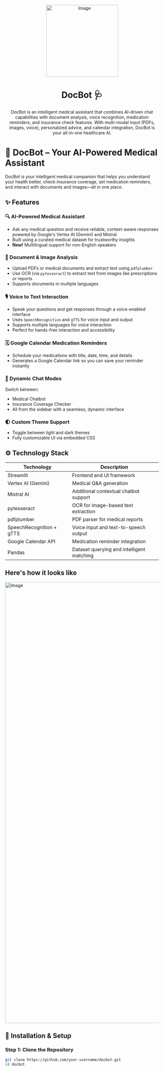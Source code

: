 <p align="center"> <img width="235" alt="Image" src="https://github.com/user-attachments/assets/269a92fb-e93a-49d5-9a56-7a019345cf96" /></p> <h1 align="center">DocBot 🩺</h1> <p align="center"> DocBot is an intelligent medical assistant that combines AI-driven chat capabilities with document analysis, voice recognition, medication reminders, and insurance check features. With multi-modal input (PDFs, images, voice), personalized advice, and calendar integration, DocBot is your all-in-one healthcare AI. </p>



# 🧠 DocBot – Your AI-Powered Medical Assistant

DocBot is your intelligent medical companion that helps you understand your health better, check insurance coverage, set medication reminders, and interact with documents and images—all in one place.

## ✨ Features

### 🔍 AI-Powered Medical Assistant
- Ask any medical question and receive reliable, context-aware responses powered by Google's Vertex AI (Gemini) and Mistral
- Built using a curated medical dataset for trustworthy insights
- **New!** Multilingual support for non-English speakers

### 📄 Document & Image Analysis
- Upload PDFs or medical documents and extract text using `pdfplumber`
- Use OCR (via `pytesseract`) to extract text from images like prescriptions or reports
- Supports documents in multiple languages

### 🎙️ Voice to Text Interaction
- Speak your questions and get responses through a voice-enabled interface
- Uses `SpeechRecognition` and `gTTS` for voice input and output
- Supports multiple languages for voice interaction
- Perfect for hands-free interaction and accessibility

### 🗓️ Google Calendar Medication Reminders
- Schedule your medications with title, date, time, and details
- Generates a Google Calendar link so you can save your reminder instantly

### 💬 Dynamic Chat Modes
Switch between:
- Medical Chatbot
- Insurance Coverage Checker
- All from the sidebar with a seamless, dynamic interface

### 🌓 Custom Theme Support
- Toggle between light and dark themes
- Fully customizable UI via embedded CSS

## ⚙️ Technology Stack

| Technology | Description |
|------------|-------------|
| Streamlit | Frontend and UI framework |
| Vertex AI (Gemini) | Medical Q&A generation |
| Mistral AI | Additional contextual chatbot support |
| pytesseract | OCR for image-based text extraction |
| pdfplumber | PDF parser for medical reports |
| SpeechRecognition + gTTS | Voice input and text-to-speech output |
| Google Calendar API | Medication reminder integration |
| Pandas | Dataset querying and intelligent matching |

## Here's how it looks like

<img width="1440" alt="Image" src="https://github.com/user-attachments/assets/9bb75c7d-f867-4279-b0ab-f6fba87e5892" />

## 🧪 Installation & Setup

### Step 1: Clone the Repository
```bash
git clone https://github.com/your-username/docbot.git
cd docbot
